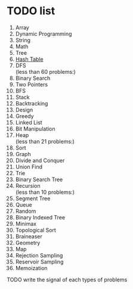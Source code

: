 # TODO list

1. Array
1. Dynamic Programming
1. String
1. Math
1. Tree
1. [Hash Table](Hashtable.md)
1. DFS  
(less than 60 problems:)
1. Binary Search
1. Two Pointers
1. BFS
1. Stack
1. Backtracking
1. Design
1. Greedy
1. Linked List
1. Bit Manipulation
1. Heap  
(less than 21 problems:)
1. Sort
1. Graph
1. Divide and Conquer
1. Union Find
1. Trie
1. Binary Search Tree
1. Recursion  
(less than 10 problems:)
1. Segment Tree
1. Queue
1. Random
1. Binary Indexed Tree
1. Minimax
1. Topological Sort
1. Braineaser
1. Geometry
1. Map
1. Rejection Sampling
1. Reservoir Sampling
1. Memoization

TODO
write the signal of each types of problems
